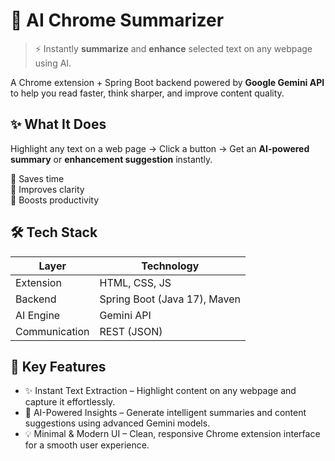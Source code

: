# 📄 AI Chrome Summarizer

> ⚡ Instantly **summarize** and **enhance** selected text on any webpage using AI.

A Chrome extension + Spring Boot backend powered by **Google Gemini API** to help you read faster, think sharper, and improve content quality.



## ✨ What It Does

Highlight any text on a web page → Click a button → Get an **AI-powered summary** or **enhancement suggestion** instantly.

🔹 Saves time  
🔹 Improves clarity  
🔹 Boosts productivity



## 🛠 Tech Stack

| Layer       | Technology |
|-------------|------------|
| Extension   | HTML, CSS, JS|
| Backend     | Spring Boot (Java 17), Maven |
| AI Engine   | Gemini API |
| Communication | REST (JSON) |


## 🧩 Key Features

- ✨ Instant Text Extraction – Highlight content on any webpage and capture it effortlessly.
- 🧠 AI-Powered Insights – Generate intelligent summaries and content suggestions using advanced Gemini models.
- 💡 Minimal & Modern UI – Clean, responsive Chrome extension interface for a smooth user experience.
